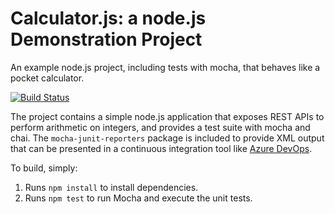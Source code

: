 Calculator.js: a node.js Demonstration Project
==============================================
An example node.js project, including tests with mocha, that behaves like
a pocket calculator.

[![Build Status](https://dafespinelsa.visualstudio.com/Integrating%20External%20Source%20Control%20with%20Azure%20Pipelines/_apis/build/status/daespinel.calculator?branchName=master)](https://dafespinelsa.visualstudio.com/Integrating%20External%20Source%20Control%20with%20Azure%20Pipelines/_build/latest?definitionId=6&branchName=master)

The project contains a simple node.js application that exposes REST APIs
to perform arithmetic on integers, and provides a test suite with mocha
and chai.  The `mocha-junit-reporters` package is included to provide XML
output that can be presented in a continuous integration tool like
[Azure DevOps](https://azure.com/devops).

To build, simply:

1. Runs `npm install` to install dependencies.
2. Runs `npm test` to run Mocha and execute the unit tests.

